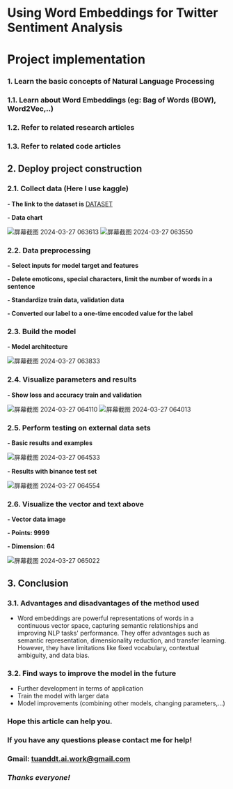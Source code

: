 # **Using Word Embeddings for Twitter Sentiment Analysis**
# **Project implementation**
### **1. Learn the basic concepts of Natural Language Processing**
### **1.1. Learn about Word Embeddings (eg: Bag of Words (BOW), Word2Vec,..)**
### **1.2. Refer to related research articles**
### **1.3. Refer to related code articles**
## **2. Deploy project construction**
### **2.1. Collect data (Here I use kaggle)**
**- The link to the dataset is**
[DATASET](https://www.kaggle.com/datasets/jp797498e/twitter-entity-sentiment-analysis?select=twitter_training.csv)

**- Data chart**

![屏幕截图 2024-03-27 063613](https://github.com/FPT-ThaiTuan/Using-Word-Embeddings-for-Twitter-Sentiment-Analysis/assets/105273233/75ee6fec-e2bd-4a63-a0e4-6aa6c4a60829)
![屏幕截图 2024-03-27 063550](https://github.com/FPT-ThaiTuan/Using-Word-Embeddings-for-Twitter-Sentiment-Analysis/assets/105273233/c30dda82-ac62-4c1c-95f4-96a7c6eea4db)

### **2.2. Data preprocessing**
**- Select inputs for model target and features**

**- Delete emoticons, special characters, limit the number of words in a sentence**

**- Standardize train data, validation data**

**- Converted our label to a one-time encoded value for the label**
### **2.3. Build the model**
**- Model architecture**

![屏幕截图 2024-03-27 063833](https://github.com/FPT-ThaiTuan/Using-Word-Embeddings-for-Twitter-Sentiment-Analysis/assets/105273233/b1964c29-d104-4dff-b03a-c539686cd193)

### **2.4. Visualize parameters and results**
**- Show loss and accuracy train and validation**

![屏幕截图 2024-03-27 064110](https://github.com/FPT-ThaiTuan/Using-Word-Embeddings-for-Twitter-Sentiment-Analysis/assets/105273233/ae582be9-61ab-4617-ac83-13d7322e42e3)
![屏幕截图 2024-03-27 064013](https://github.com/FPT-ThaiTuan/Using-Word-Embeddings-for-Twitter-Sentiment-Analysis/assets/105273233/25c1621d-9c20-4c0b-8fe6-1b94f90691b5)

### **2.5. Perform testing on external data sets**
**- Basic results and examples**

![屏幕截图 2024-03-27 064533](https://github.com/FPT-ThaiTuan/Using-Word-Embeddings-for-Twitter-Sentiment-Analysis/assets/105273233/9c365d53-4d09-4d87-bd8c-afc661d81240)

**- Results with binance test set**

![屏幕截图 2024-03-27 064554](https://github.com/FPT-ThaiTuan/Using-Word-Embeddings-for-Twitter-Sentiment-Analysis/assets/105273233/675a6ee5-4016-4822-b20e-95735b0071ca)

### **2.6. Visualize the vector and text above**
**- Vector data image**

**- Points: 9999**

**- Dimension: 64**

![屏幕截图 2024-03-27 065022](https://github.com/FPT-ThaiTuan/Using-Word-Embeddings-for-Twitter-Sentiment-Analysis/assets/105273233/73e1f19e-808d-47d0-a570-69aa53ff0841)

## **3. Conclusion**
### **3.1. Advantages and disadvantages of the method used**
- Word embeddings are powerful representations of words in a continuous vector space, capturing semantic relationships and improving NLP tasks' performance. They offer advantages such as semantic representation, dimensionality reduction, and transfer learning. However, they have limitations like fixed vocabulary, contextual ambiguity, and data bias. 
### **3.2. Find ways to improve the model in the future**
- Further development in terms of application
- Train the model with larger data
- Model improvements (combining other models, changing parameters,...)


### **Hope this article can help you.**
### **If you have any questions please contact me for help!**
### **Gmail: tuanddt.ai.work@gmail.com**

### ***Thanks everyone!***

